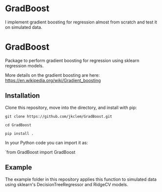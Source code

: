 # GradBoost
I implement gradient boosting for regression almost from scratch and test it on simulated data.

# GradBoost
Package to perform gradient boosting for regression using sklearn regression models.

More details on the gradient boosting are here: https://en.wikipedia.org/wiki/Gradient_boosting

## Installation

Clone this repository, move into the directory, and install with pip:

`git clone https://github.com/jkclem/GradBoost.git`

`cd GradBoost`

`pip install .`

In your Python code you can import it as:

`from GradBoost import GradBoost

## Example

The example folder in this repository applies this function to simulated data using sklearn's DecisionTreeRegressor and RidgeCV models.
